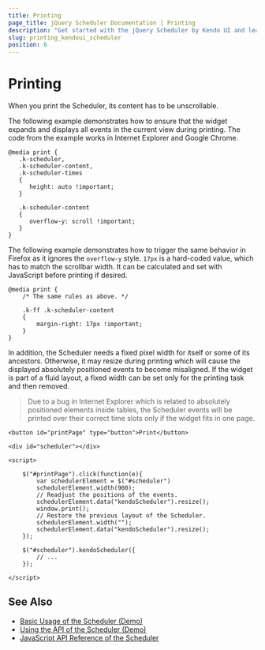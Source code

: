 ```yaml
---
title: Printing
page_title: jQuery Scheduler Documentation | Printing
description: "Get started with the jQuery Scheduler by Kendo UI and learn how to print its visible content."
slug: printing_kendoui_scheduler
position: 6
---
```


# Printing

When you print the Scheduler, its content has to be unscrollable.

The following example demonstrates how to ensure that the widget expands and displays all events in the current view during printing. The code from the example works in Internet Explorer and Google Chrome.

	@media print {
	   .k-scheduler,
	   .k-scheduler-content,
	   .k-scheduler-times
	   {
		  height: auto !important;
	   }

	   .k-scheduler-content
	   {
		  overflow-y: scroll !important;
	   }
	}

The following example demonstrates how to trigger the same behavior in Firefox as it ignores the `overflow-y` style. `17px` is a hard-coded value, which has to match the scrollbar width. It can be calculated and set with JavaScript before printing if desired.

    @media print {
        /* The same rules as above. */

        .k-ff .k-scheduler-content
        {
            margin-right: 17px !important;
        }
    }

<!--*-->
In addition, the Scheduler needs a fixed pixel width for itself or some of its ancestors. Otherwise, it may resize during printing which will cause the displayed absolutely positioned events to become misaligned. If the widget is part of a fluid layout, a fixed width can be set only for the printing task and then removed.

> Due to a bug in Internet Explorer which is related to absolutely positioned elements inside tables, the Scheduler events will be printed over their correct time slots only if the widget fits in one page.

    <button id="printPage" type="button">Print</button>

    <div id="scheduler"></div>

    <script>

        $("#printPage").click(function(e){
            var schedulerElement = $("#scheduler")
            schedulerElement.width(900);
            // Readjust the positions of the events.
            schedulerElement.data("kendoScheduler").resize();
            window.print();
            // Restore the previous layout of the Scheduler.
            schedulerElement.width("");
            schedulerElement.data("kendoScheduler").resize();
        });

        $("#scheduler").kendoScheduler({
            // ...
        });

    </script>

## See Also

* [Basic Usage of the Scheduler (Demo)](https://demos.telerik.com/kendo-ui/scheduler/index)
* [Using the API of the Scheduler (Demo)](https://demos.telerik.com/kendo-ui/scheduler/api)
* [JavaScript API Reference of the Scheduler](/api/javascript/ui/scheduler)
